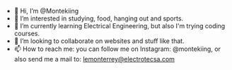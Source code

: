 - 👋 Hi, I’m @Montekiing
- 👀 I’m interested in studying, food, hanging out and sports.
- 🌱 I’m currently learning Electrical Engineering, but also I'm trying coding courses.
- 💞️ I’m looking to collaborate on websites and stuff like that.
- 📫 How to reach me: you can follow me on Instagram: @montekiing, or also send me a mail to: lemonterrey@electrotecsa.com

<!---
Montekiing/Montekiing is a ✨ special ✨ repository because its `README.md` (this file) appears on your GitHub profile.
You can click the Preview link to take a look at your changes.
--->
